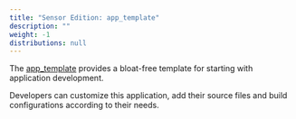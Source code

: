 ```yaml
---
title: "Sensor Edition: app_template"
description: ""
weight: -1
distributions: null
---
```


The [app_template](https://github.com/TheThingsIndustries/generic-node-se/tree/develop/Software/app/app_template) provides a bloat-free template for starting with application development.

Developers can customize this application, add their source files and build configurations according to their needs.
